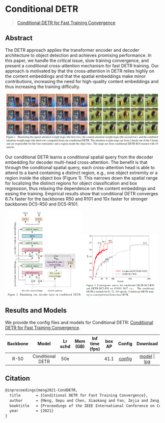 # Conditional DETR

> [Conditional DETR for Fast Training Convergence](https://arxiv.org/abs/2108.06152)

<!-- [ALGORITHM] -->

## Abstract

The DETR approach applies the transformer encoder and decoder architecture to object detection and achieves promising performance. In this paper, we handle the critical issue, slow training convergence, and present a conditional cross-attention mechanism for fast DETR training. Our approach is motivated by that the cross-attention in DETR relies highly on the content embeddings and that the spatial embeddings make minor contributions, increasing the need for high-quality content embeddings and thus increasing the training difficulty.

<div align=center>
<img src="https://github.com/Atten4Vis/ConditionalDETR/blob/main/.github/attention-maps.png?raw=true"/>
</div>

Our conditional DETR learns a conditional spatial query from the decoder embedding for decoder multi-head cross-attention. The benefit is that through the conditional spatial query, each cross-attention head is able to attend to a band containing a distinct region, e.g., one object extremity or a region inside the object box (Figure 1). This narrows down the spatial range for localizing the distinct regions for object classification and box regression, thus relaxing the dependence on the content embeddings and easing the training. Empirical results show that conditional DETR converges 6.7x faster for the backbones R50 and R101 and 10x faster for stronger backbones DC5-R50 and DC5-R101.

<div align=center>
<img src="https://github.com/Atten4Vis/ConditionalDETR/raw/main/.github/conditional-detr.png" width="48%"/>
<img src="https://github.com/Atten4Vis/ConditionalDETR/raw/main/.github/convergence-curve.png" width="48%"/>
</div>

## Results and Models

We provide the config files and models for Conditional DETR: [Conditional DETR for Fast Training Convergence](https://arxiv.org/abs/2108.06152).

| Backbone |      Model       | Lr schd | Mem (GB) | Inf time (fps) | box AP |                      Config                       |                                                                                                                                                                        Download                                                                                                                                                                        |
| :------: | :--------------: | :-----: | :------: | :------------: | :----: | :-----------------------------------------------: | :----------------------------------------------------------------------------------------------------------------------------------------------------------------------------------------------------------------------------------------------------------------------------------------------------------------------------------------------------: |
|   R-50   | Conditional DETR |   50e   |          |                |  41.1  | [config](conditional-detr_r50_8xb2-50e_coco.py) | [model](https://download.openmmlab.com/mmdetection/v3.0/conditional_detr/conditional-detr_r50_8xb2-50e_coco/conditional-detr_r50_8xb2-50e_coco_20221121_180202-c83a1dc0.pth) \| [log](https://download.openmmlab.com/mmdetection/v3.0/conditional_detr/conditional-detr_r50_8xb2-50e_coco/conditional-detr_r50_8xb2-50e_coco_20221121_180202.log.json) |

## Citation

```latex
@inproceedings{meng2021-CondDETR,
  title       = {Conditional DETR for Fast Training Convergence},
  author      = {Meng, Depu and Chen, Xiaokang and Fan, Zejia and Zeng, Gang and Li, Houqiang and Yuan, Yuhui and Sun, Lei and Wang, Jingdong},
  booktitle   = {Proceedings of the IEEE International Conference on Computer Vision (ICCV)},
  year        = {2021}
}
```
